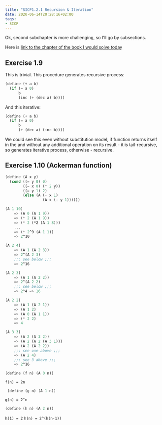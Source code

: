 ```yaml
---
title: "SICP1.2.1 Recursion & Iteration"
date: 2020-06-14T20:28:16+02:00
tags:
- SICP
---
```


Ok, second subchapter is more challenging, so I'll go by subsections.

Here is [link to the chapter of the book I would solve today](https://mitpress.mit.edu/sites/default/files/sicp/full-text/book/book-Z-H-11.html#%_sec_1.2.1)

<!--more-->
## Exercise 1.9
This is trivial. This procedure generates recursive process:

```scheme
(define (+ a b)
  (if (= a 0)
      b
      (inc (+ (dec a) b))))
```


And this iterative:

```scheme
(define (+ a b)
  (if (= a 0)
      b
      (+ (dec a) (inc b))))
```

We could see this even without substitution model, if function returns itself in the and without any additional operation on its result - it is tail-recursive, so generates iterative process, otherwise - recursive.

## Exercise 1.10 (Ackerman function)

```scheme
(define (A x y)
  (cond ((= y 0) 0)
        ((= x 0) (* 2 y))
        ((= y 1) 2)
        (else (A (- x 1)
                 (A x (- y 1))))))
```


```scheme
(A 1 10)
    => (A 0 (A 1 9))
    => (* 2 (A 1 9))
    => (* 2 (*2 (A 1 8)))
    ...
    => (* 2^9 (A 1 1))
    => 2^10
```

```scheme
(A 2 4)
    => (A 1 (A 2 3))
    => 2^(A 2 3)
    ;;; see below ;;;
    => 2^16
```

```scheme
(A 2 3)
    => (A 1 (A 2 2)) 
    => 2^(A 2 2)
    ;;; see below ;;;
    => 2^4 => 16
```


```scheme
(A 2 2)
    => (A 1 (A 2 1))
    => (A 1 2)
    => (A 0 (A 1 1)) 
    => (* 2 2)
    => 4
```

```scheme
(A 3 3)
    => (A 2 (A 3 2))
    => (A 2 (A 2 (A 3 1)))
    => (A 2 (A 2 2))
    ;;; see one above ;;;
    => (A 2 4)
    ;;; see 3 above ;;;
    => 2^16
```



```scheme
(define (f n) (A 0 n))
```

`f(n) = 2n`

```scheme
 (define (g n) (A 1 n))
```

`g(n) = 2^n`

```scheme
(define (h n) (A 2 n))
```

`h(1) = 2`
`h(n) = 2^(h(n-1))`
